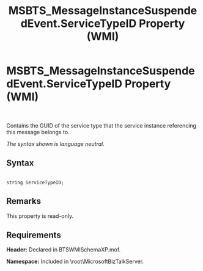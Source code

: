 ﻿---
title: MSBTS_MessageInstanceSuspendedEvent.ServiceTypeID Property (WMI)
TOCTitle: MSBTS_MessageInstanceSuspendedEvent.ServiceTypeID Property (WMI)
ms:assetid: b08e5465-a595-460c-a55b-fcbfd9ffee82
ms:mtpsurl: https://msdn.microsoft.com/en-us/library/Aa578126(v=BTS.80)
ms:contentKeyID: 51530533
ms.date: 08/30/2017
mtps_version: v=BTS.80
---

# MSBTS\_MessageInstanceSuspendedEvent.ServiceTypeID Property (WMI)

 

Contains the GUID of the service type that the service instance referencing this message belongs to.

*The syntax shown is language neutral.*

## Syntax

``` 
  
string ServiceTypeID;  
```

## Remarks

This property is read-only.

## Requirements

**Header:** Declared in BTSWMISchemaXP.mof.

**Namespace:** Included in \\root\\MicrosoftBizTalkServer.

